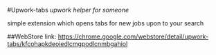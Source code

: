 #Upwork-tabs
*upwork helper for someone*

simple extension which opens tabs for new jobs upon to your search

##WebStore link:
https://chrome.google.com/webstore/detail/upwork-tabs/kfcohapkdeoiedlcmgpodlcnmbgahiol
